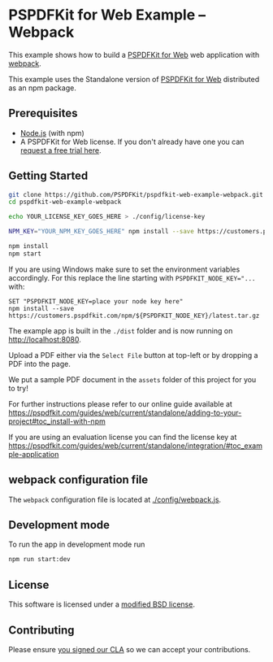 # PSPDFKit for Web Example – Webpack

This example shows how to build a [PSPDFKit for Web](https://pspdfkit.com/web/) web application with
[webpack](https://webpack.js.org/).

This example uses the Standalone version of [PSPDFKit for Web](https://pspdfkit.com/web/)
distributed as an npm package.

## Prerequisites

- [Node.js](http://nodejs.org/) (with npm)
- A PSPDFKit for Web license. If you don't already have one
  you can [request a free trial here](https://pspdfkit.com/try/).

## Getting Started

```bash
git clone https://github.com/PSPDFKit/pspdfkit-web-example-webpack.git
cd pspdfkit-web-example-webpack

echo YOUR_LICENSE_KEY_GOES_HERE > ./config/license-key

NPM_KEY="YOUR_NPM_KEY_GOES_HERE" npm install --save https://customers.pspdfkit.com/npm/${NPM_KEY}/latest.tar.gz

npm install
npm start
```

If you are using Windows make sure to set the environment variables accordingly. For this replace the line starting with `PSPDFKIT_NODE_KEY="...` with:

```shell
SET "PSPDFKIT_NODE_KEY=place your node key here"
npm install --save https://customers.pspdfkit.com/npm/${PSPDFKIT_NODE_KEY}/latest.tar.gz
```

The example app is built in the `./dist` folder and is now running on
[http://localhost:8080](http://localhost:8080).

Upload a PDF either via the `Select File` button at top-left or by dropping a PDF into the page.

We put a sample PDF document in the `assets` folder of this project for you to try!

For further instructions please refer to our online guide available at
https://pspdfkit.com/guides/web/current/standalone/adding-to-your-project#toc_install-with-npm

If you are using an evaluation license you can find the license key at
https://pspdfkit.com/guides/web/current/standalone/integration/#toc_example-application

## webpack configuration file

The `webpack` configuration file is located at [./config/webpack.js](config/webpack.js).

## Development mode

To run the app in development mode run

```bash
npm run start:dev
```

## License

This software is licensed under a [modified BSD license](LICENSE).

## Contributing

Please ensure
[you signed our CLA](https://pspdfkit.com/guides/web/current/miscellaneous/contributing/) so we can
accept your contributions.

